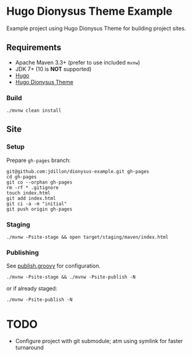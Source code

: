 # Hugo Dionysus Theme Example

Example project using Hugo Dionysus Theme for building project sites.

## Requirements

* Apache Maven 3.3+ (prefer to use included `mvnw`)
* JDK 7+ (10 is **NOT** supported)
* [Hugo](https://gohugo.io/getting-started/installing/)
* [Hugo Dionysus Theme](https://github.com/jdillon/hugo-dionysus-theme)

### Build

    ./mvnw clean install

## Site 

### Setup

Prepare `gh-pages` branch:

    git@github.com:jdillon/dionysus-example.git gh-pages
    cd gh-pages
    git co --orphan gh-pages
    rm -rf * .gitignore
    touch index.html
    git add index.html
    git ci -a -m "initial"
    git push origin gh-pages

### Staging

    ./mvnw -Psite-stage && open target/staging/maven/index.html 

### Publishing

See [publish.groovy](src/site/publish.groovy) for configuration.

    ./mvnw -Psite-stage && ./mvnw -Psite-publish -N

or if already staged:

    ./mvnw -Psite-publish -N

# TODO

* Configure project with git submodule; atm using symlink for faster turnaround 
